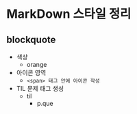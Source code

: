 # MarkDown 스타일 정리

## blockquote
- 색상
  - orange
- 아이콘 영역
  - `<span> 태그 안에 아이콘 작성`
- TIL 문제 태그 생성
  - til
    - p.que